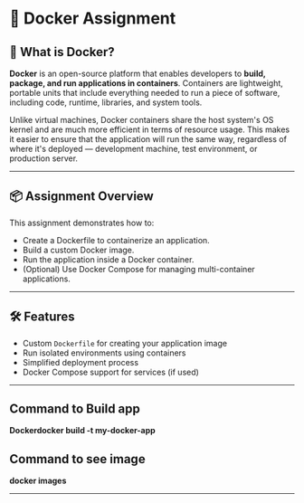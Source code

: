 # 🐳 Docker Assignment

## 📘 What is Docker?

**Docker** is an open-source platform that enables developers to **build, package, and run applications in containers**. Containers are lightweight, portable units that include everything needed to run a piece of software, including code, runtime, libraries, and system tools.

Unlike virtual machines, Docker containers share the host system's OS kernel and are much more efficient in terms of resource usage. This makes it easier to ensure that the application will run the same way, regardless of where it's deployed — development machine, test environment, or production server.

---

## 📦 Assignment Overview

This assignment demonstrates how to:

- Create a Dockerfile to containerize an application.
- Build a custom Docker image.
- Run the application inside a Docker container.
- (Optional) Use Docker Compose for managing multi-container applications.

---

## 🛠️ Features

- Custom `Dockerfile` for creating your application image
- Run isolated environments using containers
- Simplified deployment process
- Docker Compose support for services (if used)

---

## Command to Build app
**Dockerdocker build -t my-docker-app**

## Command to see image
**docker images**

---